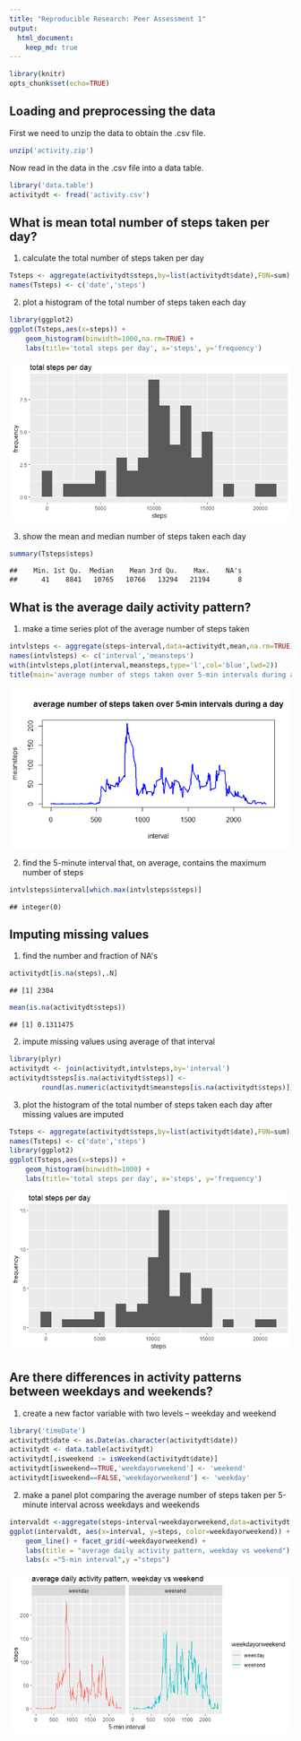 ```yaml
---
title: "Reproducible Research: Peer Assessment 1"
output: 
  html_document:
    keep_md: true
---
```



```r
library(knitr)
opts_chunk$set(echo=TRUE)
```

## Loading and preprocessing the data
First we need to unzip the data to obtain the .csv file.

```r
unzip('activity.zip')
```

Now read in the data in the .csv file into a data table.

```r
library('data.table')
activitydt <- fread('activity.csv')
```

## What is mean total number of steps taken per day?
1. calculate the total number of steps taken per day

```r
Tsteps <- aggregate(activitydt$steps,by=list(activitydt$date),FUN=sum)
names(Tsteps) <- c('date','steps')
```

2. plot a histogram of the total number of steps taken each day

```r
library(ggplot2)
ggplot(Tsteps,aes(x=steps)) +
    geom_histogram(binwidth=1000,na.rm=TRUE) +
    labs(title='total steps per day', x='steps', y='frequency')
```

![](PA1_template_files/figure-html/unnamed-chunk-4-1.png)<!-- -->

3. show the mean and median number of steps taken each day

```r
summary(Tsteps$steps)
```

```
##    Min. 1st Qu.  Median    Mean 3rd Qu.    Max.    NA's 
##      41    8841   10765   10766   13294   21194       8
```



## What is the average daily activity pattern?
1. make a time series plot of the average number of steps taken

```r
intvlsteps <- aggregate(steps~interval,data=activitydt,mean,na.rm=TRUE)
names(intvlsteps) <- c('interval','meansteps')
with(intvlsteps,plot(interval,meansteps,type='l',col='blue',lwd=2))
title(main='average number of steps taken over 5-min intervals during a day')
```

![](PA1_template_files/figure-html/unnamed-chunk-6-1.png)<!-- -->

2. find the 5-minute interval that, on average, contains the maximum number of steps

```r
intvlsteps$interval[which.max(intvlsteps$steps)]
```

```
## integer(0)
```



## Imputing missing values
1. find the number and fraction of NA's

```r
activitydt[is.na(steps),.N]
```

```
## [1] 2304
```

```r
mean(is.na(activitydt$steps))
```

```
## [1] 0.1311475
```

2. impute missing values using average of that interval

```r
library(plyr)
activitydt <- join(activitydt,intvlsteps,by='interval')
activitydt$steps[is.na(activitydt$steps)] <-
        round(as.numeric(activitydt$meansteps[is.na(activitydt$steps)]))
```

3. plot the histogram of the total number of steps taken each day after missing values are imputed

```r
Tsteps <- aggregate(activitydt$steps,by=list(activitydt$date),FUN=sum)
names(Tsteps) <- c('date','steps')
library(ggplot2)
ggplot(Tsteps,aes(x=steps)) +
    geom_histogram(binwidth=1000) +
    labs(title='total steps per day', x='steps', y='frequency')
```

![](PA1_template_files/figure-html/unnamed-chunk-10-1.png)<!-- -->



## Are there differences in activity patterns between weekdays and weekends?
1. create a new factor variable with two levels – weekday and weekend

```r
library('timeDate')
activitydt$date <- as.Date(as.character(activitydt$date))
activitydt <- data.table(activitydt)
activitydt[,isweekend := isWeekend(activitydt$date)]
activitydt[isweekend==TRUE,'weekdayorweekend'] <- 'weekend'
activitydt[isweekend==FALSE,'weekdayorweekend'] <- 'weekday'
```

2. make a panel plot comparing the average number of steps taken per 5-minute interval across weekdays and weekends

```r
intervaldt <-aggregate(steps~interval+weekdayorweekend,data=activitydt,mean)
ggplot(intervaldt, aes(x=interval, y=steps, color=weekdayorweekend)) +
    geom_line() + facet_grid(~weekdayorweekend) +
    labs(title = "average daily activity pattern, weekday vs weekend") +
    labs(x ="5-min interval",y ="steps")
```

![](PA1_template_files/figure-html/unnamed-chunk-12-1.png)<!-- -->
